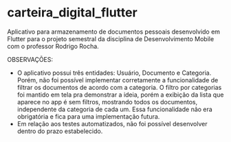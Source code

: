 # carteira_digital_flutter
Aplicativo para armazenamento de documentos pessoais desenvolvido em Flutter para o projeto semestral da disciplina de Desenvolvimento Mobile com o professor Rodrigo Rocha. 

OBSERVAÇÕES:
- O aplicativo possui três entidades: Usuário, Documento e Categoria. Porém, não foi possível implementar corretamente a funcionalidade de filtrar os documentos de acordo com a categoria. O filtro por categorias foi mantido em tela pra demonstrar a ideia, porém a exibição da lista que aparece no app é sem filtros, mostrando todos os documentos, independente da categoria de cada um. Essa funcionalidade não era obrigatória e fica para uma implementação futura.
- Em relação aos testes automatizados, não foi possível desenvolver dentro do prazo estabelecido.
